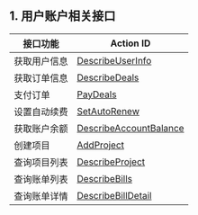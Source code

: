 ## 1. 用户账户相关接口

| 接口功能 | Action ID | 
|---------|---------|
| 获取用户信息 | [DescribeUserInfo](/doc/api/403/4391) | 
| 获取订单信息 | [DescribeDeals](http://www.qcloud.com/doc/api/229/%E8%8E%B7%E5%8F%96%E8%AE%A2%E5%8D%95%E4%BF%A1%E6%81%AF) | 
| 支付订单 | [PayDeals](http://www.qcloud.com/doc/api/229/%E6%94%AF%E4%BB%98%E8%AE%A2%E5%8D%95) | 
| 设置自动续费 | [SetAutoRenew](http://www.qcloud.com/doc/api/229/%E8%AE%BE%E7%BD%AE%E8%87%AA%E5%8A%A8%E7%BB%AD%E8%B4%B9) | 
| 获取账户余额 | [DescribeAccountBalance](http://www.qcloud.com/doc/api/229/%E8%8E%B7%E5%8F%96%E8%B4%A6%E6%88%B7%E4%BD%99%E9%A2%9D) | 
| 创建项目 | [AddProject](http://www.qcloud.com/doc/api/229/%E5%88%9B%E5%BB%BA%E9%A1%B9%E7%9B%AE) | 
| 查询项目列表 | [DescribeProject](http://www.qcloud.com/doc/api/229/%E6%9F%A5%E8%AF%A2%E9%A1%B9%E7%9B%AE%E5%88%97%E8%A1%A8) | 
| 查询账单列表 | [DescribeBills](http://www.qcloud.com/doc/api/229/%E6%9F%A5%E8%AF%A2%E8%B4%A6%E5%8D%95%E5%88%97%E8%A1%A8) | 
| 查询账单详情 | [DescribeBillDetail](http://www.qcloud.com/doc/api/229/%E6%9F%A5%E8%AF%A2%E8%B4%A6%E5%8D%95%E8%AF%A6%E6%83%85) | 